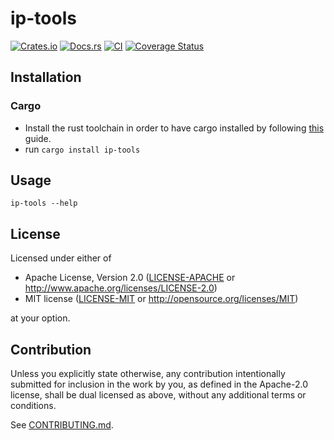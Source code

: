 # ip-tools

[![Crates.io](https://img.shields.io/crates/v/ip-tools.svg)](https://crates.io/crates/ip-tools)
[![Docs.rs](https://docs.rs/ip-tools/badge.svg)](https://docs.rs/ip-tools)
[![CI](https://github.com/pplmx/ip-tools/workflows/CI/badge.svg)](https://github.com/pplmx/ip-tools/actions)
[![Coverage Status](https://coveralls.io/repos/github/pplmx/ip-tools/badge.svg?branch=main)](https://coveralls.io/github/pplmx/ip-tools?branch=main)

## Installation

### Cargo

* Install the rust toolchain in order to have cargo installed by following
  [this](https://www.rust-lang.org/tools/install) guide.
* run `cargo install ip-tools`

## Usage

```shell
ip-tools --help
```

## License

Licensed under either of

 * Apache License, Version 2.0
   ([LICENSE-APACHE](LICENSE-APACHE) or http://www.apache.org/licenses/LICENSE-2.0)
 * MIT license
   ([LICENSE-MIT](LICENSE-MIT) or http://opensource.org/licenses/MIT)

at your option.

## Contribution

Unless you explicitly state otherwise, any contribution intentionally submitted
for inclusion in the work by you, as defined in the Apache-2.0 license, shall be
dual licensed as above, without any additional terms or conditions.

See [CONTRIBUTING.md](CONTRIBUTING.md).

